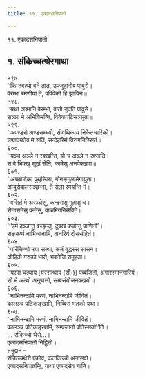 ```yaml
---
title: ११. एकादसनिपातो

---
```

११. एकादसनिपातो  


## १. संकिच्‍चत्थेरगाथा

५९७.  
‘‘किं तवत्थो वने तात, उज्‍जुहानोव पावुसे।  
वेरम्भा रमणीया ते, पविवेको हि झायिनं॥  
५९८.  
‘‘यथा अब्भानि वेरम्भो, वातो नुदति पावुसे।  
सञ्‍ञा मे अभिकिरन्ति, विवेकपटिसञ्‍ञुता॥  
५९९.  
‘‘अपण्डरो अण्डसम्भवो, सीवथिकाय निकेतचारिको।  
उप्पादयतेव मे सतिं, सन्देहस्मिं विरागनिस्सितं॥  
६००.  
‘‘यञ्‍च अञ्‍ञे न रक्खन्ति, यो च अञ्‍ञे न रक्खति।  
स वे भिक्खु सुखं सेति, कामेसु अनपेक्खवा॥  
६०१.  
‘‘अच्छोदिका पुथुसिला, गोनङ्गुलमिगायुता।  
अम्बुसेवालसञ्छन्‍ना, ते सेला रमयन्ति मं॥  
६०२.  
‘‘वसितं मे अरञ्‍ञेसु, कन्दरासु गुहासु च।  
सेनासनेसु पन्तेसु, वाळमिगनिसेविते॥  
६०३.  
‘‘‘इमे हञ्‍ञन्तु वज्झन्तु, दुक्खं पप्पोन्तु पाणिनो’।  
सङ्कप्पं नाभिजानामि, अनरियं दोससंहितं॥  
६०४.  
‘‘परिचिण्णो मया सत्था, कतं बुद्धस्स सासनं।  
ओहितो गरुको भारो, भवनेत्ति समूहता॥  
६०५.  
‘‘यस्स चत्थाय [यस्सत्थाय (सी॰)] पब्बजितो, अगारस्मानगारियं।  
सो मे अत्थो अनुप्पत्तो, सब्बसंयोजनक्खयो॥  
६०६.  
‘‘नाभिनन्दामि मरणं, नाभिनन्दामि जीवितं।  
कालञ्‍च पटिकङ्खामि, निब्बिसं भतको यथा॥  
६०७.  
‘‘नाभिनन्दामि मरणं, नाभिनन्दामि जीवितं।  
कालञ्‍च पटिकङ्खामि, सम्पजानो पतिस्सतो’’ति॥  
… संकिच्‍चो थेरो…।  
एकादसनिपातो निट्ठितो।  
तत्रुद्दानं –  
संकिच्‍चथेरो एकोव, कतकिच्‍चो अनासवो।  
एकादसनिपातम्हि, गाथा एकादसेव चाति॥  
